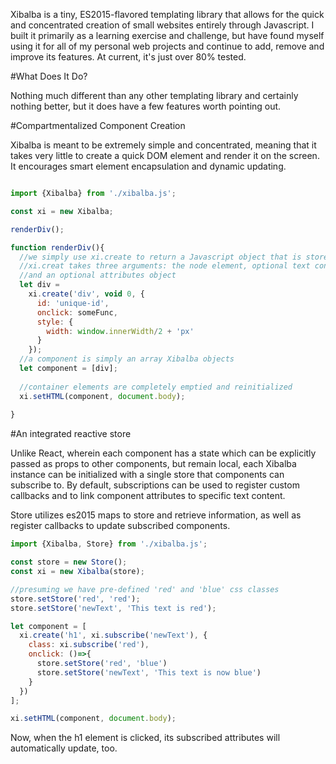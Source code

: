 Xibalba is a tiny, ES2015-flavored templating library that allows for the quick and concentrated creation of small websites entirely through Javascript. I built it primarily as a learning exercise and challenge, but have found myself using it for all of my personal web projects and continue to add, remove and improve its features. At current, it's just over 80% tested.

#What Does It Do?

Nothing much different than any other templating library and certainly nothing better, but it does have a few features worth pointing out. 

#Compartmentalized Component Creation

Xibalba is meant to be extremely simple and concentrated, meaning that it takes very little to create a quick DOM element and render it on the screen. It encourages smart element encapsulation and dynamic updating.

```javascript 

import {Xibalba} from './xibalba.js';

const xi = new Xibalba; 

renderDiv();

function renderDiv(){
  //we simply use xi.create to return a Javascript object that is stored in div
  //xi.creat takes three arguments: the node element, optional text content, 
  //and an optional attributes object
  let div = 
    xi.create('div', void 0, {
      id: 'unique-id',
      onclick: someFunc,
      style: {
        width: window.innerWidth/2 + 'px'
      }
    });
  //a component is simply an array Xibalba objects 
  let component = [div];
  
  //container elements are completely emptied and reinitialized
  xi.setHTML(component, document.body);
  
}

```

#An integrated reactive store

Unlike React, wherein each component has a state which can be explicitly passed as props to other components, but remain local, each Xibalba instance can be initialized with a single store that components can subscribe to. By default, subscriptions can be used to register custom callbacks and to link component attributes to specific text content. 

Store utilizes es2015 maps to store and retrieve information, as well as register callbacks to update subscribed components. 

```javascript 
import {Xibalba, Store} from './xibalba.js';

const store = new Store();
const xi = new Xibalba(store);

//presuming we have pre-defined 'red' and 'blue' css classes
store.setStore('red', 'red');
store.setStore('newText', 'This text is red');

let component = [
  xi.create('h1', xi.subscribe('newText'), {
    class: xi.subscribe('red'),
    onclick: ()=>{
      store.setStore('red', 'blue')
      store.setStore('newText', 'This text is now blue')
    }
  })
];

xi.setHTML(component, document.body);

```
Now, when the h1 element is clicked, its subscribed attributes will automatically update, too. 


